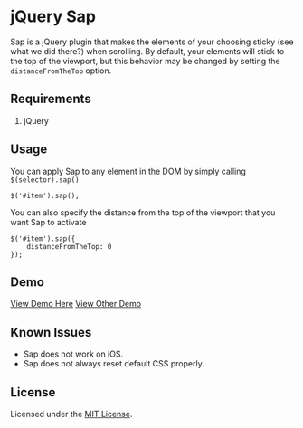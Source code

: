 # jQuery Sap

Sap is a jQuery plugin that makes the elements of your choosing sticky (see what we did there?) when scrolling. By default, your elements will stick to the top of the viewport, but this behavior may be changed by setting the `distanceFromTheTop` option.

## Requirements

1. jQuery

## Usage

You can apply Sap to any element in the DOM by simply calling `$(selector).sap()`

    $('#item').sap();

You can also specify the distance from the top of the viewport that you want Sap to activate

    $('#item').sap({
		distanceFromTheTop: 0
	});

## Demo

[View Demo Here](http://www.zackkitzmiller.info/sap/)
[View Other Demo](http://www.zackkitzmiller.info/sap/demo2.html)

## Known Issues

* Sap does not work on iOS.
* Sap does not always reset default CSS properly.

## License

Licensed under the [MIT License](http://www.opensource.org/licenses/mit-license.php).